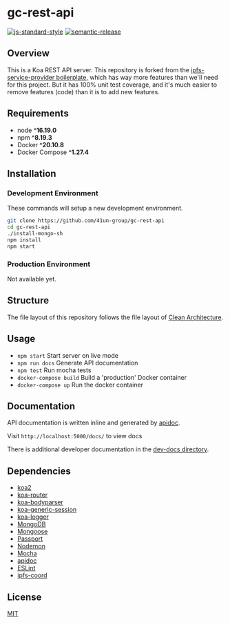 # gc-rest-api

[![js-standard-style](https://img.shields.io/badge/code%20style-standard-brightgreen.svg)](http://standardjs.com) [![semantic-release](https://img.shields.io/badge/%20%20%F0%9F%93%A6%F0%9F%9A%80-semantic--release-e10079.svg)](https://github.com/semantic-release/semantic-release)

## Overview

This is a Koa REST API server. This repository is forked from the [ipfs-service-provider boilerplate](https://github.com/Permissionless-Software-Foundation/ipfs-service-provider), which has way more features than we'll need for this project. But it has 100% unit test coverage, and it's much easier to remove features (code) than it is to add new features.


## Requirements

- node **^16.19.0**
- npm **^8.19.3**
- Docker **^20.10.8**
- Docker Compose **^1.27.4**

## Installation

### Development Environment

These commands will setup a new development environment.

```bash
git clone https://github.com/41un-group/gc-rest-api
cd gc-rest-api
./install-mongo-sh
npm install
npm start
```

### Production Environment

Not available yet.


## Structure

The file layout of this repository follows the file layout of [Clean Architecture](troutsblog.com/blog/clean-architecture).

## Usage

- `npm start` Start server on live mode
- `npm run docs` Generate API documentation
- `npm test` Run mocha tests
- `docker-compose build` Build a 'production' Docker container
- `docker-compose up` Run the docker container

## Documentation

API documentation is written inline and generated by [apidoc](http://apidocjs.com/).

Visit `http://localhost:5000/docs/` to view docs

There is additional developer documentation in the [dev-docs directory](./dev-docs).

## Dependencies

- [koa2](https://github.com/koajs/koa/tree/v2.x)
- [koa-router](https://github.com/alexmingoia/koa-router)
- [koa-bodyparser](https://github.com/koajs/bodyparser)
- [koa-generic-session](https://github.com/koajs/generic-session)
- [koa-logger](https://github.com/koajs/logger)
- [MongoDB](http://mongodb.org/)
- [Mongoose](http://mongoosejs.com/)
- [Passport](http://passportjs.org/)
- [Nodemon](http://nodemon.io/)
- [Mocha](https://mochajs.org/)
- [apidoc](http://apidocjs.com/)
- [ESLint](http://eslint.org/)
- [ipfs-coord](https://www.npmjs.com/package/ipfs-coord)

## License

[MIT](./LICENSE.md)
